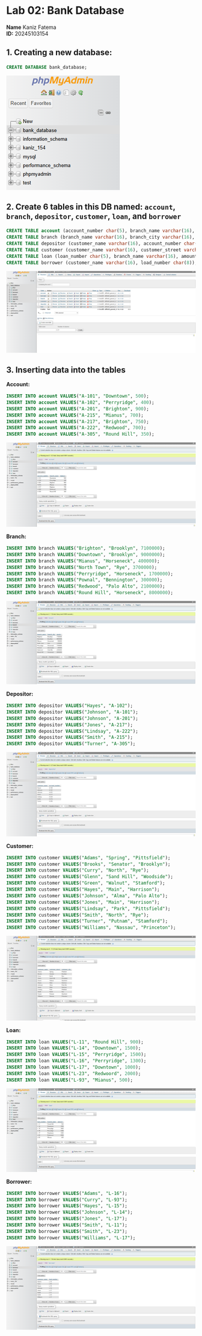 # Lab 02: Bank Database
**Name** Kaniz Fatema  
**ID:** 20245103154

## 1. Creating a new database:

```sql
CREATE DATABASE bank_database;
```
![Kaniz154](images/1.png)

## 2. Create 6 tables in this DB named: `account`, `branch`, `depositor`, `customer`, `loan`, and `borrower`

```sql
CREATE TABLE account (account_number char(5), branch_name varchar(16), balance int(7));
CREATE TABLE branch (branch_name varchar(16), branch_city varchar(16), assets int(8));
CREATE TABLE depositor (customer_name varchar(16), account_number char(5));
CREATE TABLE customer (customer_name varchar(16), customer_street varchar(32), customer_city varchar(16));
CREATE TABLE loan (loan_number char(5), branch_name varchar(16), amount int(8));
CREATE TABLE borrower (customer_name varchar(16), load_number char(8));
```
![Kaniz154](images/2.png)

## 3. Inserting data into the tables

**Account:**

```sql
INSERT INTO account VALUES("A-101", "Downtown", 500);
INSERT INTO account VALUES("A-102", "Perryridge", 400);
INSERT INTO account VALUES("A-201", "Brighton", 900);
INSERT INTO account VALUES("A-215", "Mianus", 700);
INSERT INTO account VALUES("A-217", "Brighton", 750);
INSERT INTO account VALUES("A-222", "Redwood", 700);
INSERT INTO account VALUES("A-305", "Round Hill", 350);
```
![Kaniz154](images/3.png)

**Branch:**

```sql
INSERT INTO branch VALUES("Brighton", "Brooklyn", 7100000);
INSERT INTO branch VALUES("Downtown", "Brooklyn", 9000000);
INSERT INTO branch VALUES("Mianus", "Horseneck", 400000);
INSERT INTO branch VALUES("North Town", "Rye", 3700000);
INSERT INTO branch VALUES("Perryridge", "Horseneck", 1700000);
INSERT INTO branch VALUES("Pownal", "Bennington", 300000);
INSERT INTO branch VALUES("Redwood", "Palo Alto", 2100000);
INSERT INTO branch VALUES("Round Hill", "Horseneck", 8000000);
```
![Kaniz154](images/4.png)

**Depositor:**

```sql
INSERT INTO depositor VALUES("Hayes", "A-102");
INSERT INTO depositor VALUES("Johnson", "A-101");
INSERT INTO depositor VALUES("Johnson", "A-201");
INSERT INTO depositor VALUES("Jones", "A-217");
INSERT INTO depositor VALUES("Lindsay", "A-222");
INSERT INTO depositor VALUES("Smith", "A-215");
INSERT INTO depositor VALUES("Turner", "A-305");
```
![Kaniz154](images/5.png)

**Customer:**

```sql
INSERT INTO customer VALUES("Adams", "Spring", "Pittsfield");
INSERT INTO customer VALUES("Brooks", "Senator", "Brooklyn");
INSERT INTO customer VALUES("Curry", "North", "Rye");
INSERT INTO customer VALUES("Glenn", "Sand Hill", "Woodside");
INSERT INTO customer VALUES("Green", "Walnut", "Stamford");
INSERT INTO customer VALUES("Hayes", "Main", "Harrison");
INSERT INTO customer VALUES("Johnson", "Alma", "Palo Alto");
INSERT INTO customer VALUES("Jones", "Main", "Harrison");
INSERT INTO customer VALUES("Lindsay", "Park", "Pittsfield");
INSERT INTO customer VALUES("Smith", "North", "Rye");
INSERT INTO customer VALUES("Turner", "Putnam", "Stamford");
INSERT INTO customer VALUES("Williams", "Nassau", "Princeton");
```
![Kaniz154](images/6.png)

**Loan:**

```sql
INSERT INTO loan VALUES("L-11", "Round Hill", 900);
INSERT INTO loan VALUES("L-14", "Downtown", 1500);
INSERT INTO loan VALUES("L-15", "Perryridge", 1500);
INSERT INTO loan VALUES("L-16", "Perryridge", 1300);
INSERT INTO loan VALUES("L-17", "Downtown", 1000);
INSERT INTO loan VALUES("L-23", "Redwoord", 2000);
INSERT INTO loan VALUES("L-93", "Mianus", 500);
```
![Kaniz154](images/7.png)

**Borrower:**

```sql
INSERT INTO borrower VALUES("Adams", "L-16");
INSERT INTO borrower VALUES("Curry", "L-93");
INSERT INTO borrower VALUES("Hayes", "L-15");
INSERT INTO borrower VALUES("Johnson", "L-14");
INSERT INTO borrower VALUES("Jones", "L-17");
INSERT INTO borrower VALUES("Smith", "L-11");
INSERT INTO borrower VALUES("Smith", "L-23");
INSERT INTO borrower VALUES("Williams", "L-17");
```
![Kaniz154](images/8.png)